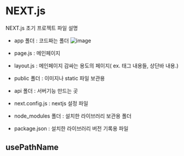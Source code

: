 # NEXT.js

NEXT.js 초기 프로젝트 파일 설명

- app 폴더 : 코드짜는 폴더
  ![image](https://github.com/theo-jin/CS_STUDY_ARCHIVE/assets/83561523/a174c2ec-3adb-4232-a091-6de85870be12)

- page.js : 메인페이지
- layout.js : 메인페이지 감싸는 용도의 페이지( ex. <head>태그 내용들, 상단바 내용.)
- public 폴더 : 이미지나 static 파일 보관용
- api 폴더 : 서버기능 만드는 곳

- next.config.js : nextjs 설정 파일
- node_modules 폴더 : 설치한 라이브러리 보관용 폴더
- package.json : 설치한 라이브러리 버전 기록용 파일

## usePathName
